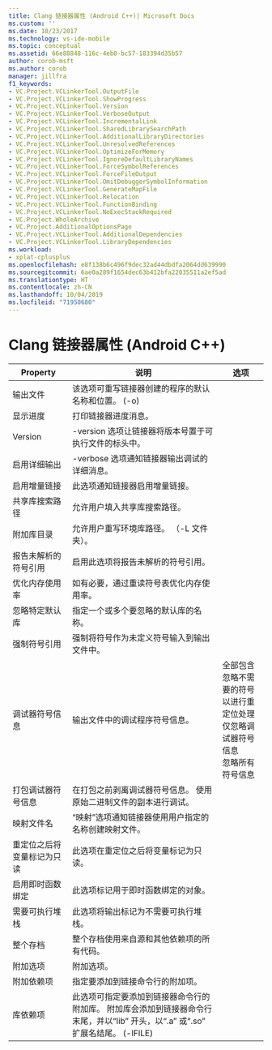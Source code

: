 ```yaml
---
title: Clang 链接器属性 (Android C++)| Microsoft Docs
ms.custom: ''
ms.date: 10/23/2017
ms.technology: vs-ide-mobile
ms.topic: conceptual
ms.assetid: 66e88848-116c-4eb0-bc57-183394d35b57
author: corob-msft
ms.author: corob
manager: jillfra
f1_keywords:
- VC.Project.VCLinkerTool.OutputFile
- VC.Project.VCLinkerTool.ShowProgress
- VC.Project.VCLinkerTool.Version
- VC.Project.VCLinkerTool.VerboseOutput
- VC.Project.VCLinkerTool.IncrementalLink
- VC.Project.VCLinkerTool.SharedLibrarySearchPath
- VC.Project.VCLinkerTool.AdditionalLibraryDirectories
- VC.Project.VCLinkerTool.UnresolvedReferences
- VC.Project.VCLinkerTool.OptimizeForMemory
- VC.Project.VCLinkerTool.IgnoreDefaultLibraryNames
- VC.Project.VCLinkerTool.ForceSymbolReferences
- VC.Project.VCLinkerTool.ForceFileOutput
- VC.Project.VCLinkerTool.OmitDebuggerSymbolInformation
- VC.Project.VCLinkerTool.GenerateMapFile
- VC.Project.VCLinkerTool.Relocation
- VC.Project.VCLinkerTool.FunctionBinding
- VC.Project.VCLinkerTool.NoExecStackRequired
- VC.Project.WholeArchive
- VC.Project.AdditionalOptionsPage
- VC.Project.VCLinkerTool.AdditionalDependencies
- VC.Project.VCLinkerTool.LibraryDependencies
ms.workload:
- xplat-cplusplus
ms.openlocfilehash: e8f138b6c496f9dec32ad44dbdfa2064dd639990
ms.sourcegitcommit: 6ae0a289f1654dec63b412bfa22035511a2ef5ad
ms.translationtype: HT
ms.contentlocale: zh-CN
ms.lasthandoff: 10/04/2019
ms.locfileid: "71950680"
---
```

# <a name="clang-linker-properties-android-c"></a>Clang 链接器属性 (Android C++)

Property | 说明 | 选项
--- | ---| ---
输出文件 | 该选项可重写链接器创建的程序的默认名称和位置。 (-o)
显示进度 | 打印链接器进度消息。
Version | -version 选项让链接器将版本号置于可执行文件的标头中。
启用详细输出 | -verbose 选项通知链接器输出调试的详细消息。
启用增量链接 | 此选项通知链接器启用增量链接。
共享库搜索路径 | 允许用户填入共享库搜索路径。
附加库目录 | 允许用户重写环境库路径。 （-L 文件夹）。
报告未解析的符号引用 | 启用此选项将报告未解析的符号引用。
优化内存使用率 | 如有必要，通过重读符号表优化内存使用率。
忽略特定默认库 | 指定一个或多个要忽略的默认库的名称。
强制符号引用 | 强制将符号作为未定义符号输入到输出文件中。
调试器符号信息 | 输出文件中的调试程序符号信息。 | 全部包含 <br>忽略不需要的符号以进行重定位处理 <br>仅忽略调试器符号信息 <br>忽略所有符号信息 <br>
打包调试器符号信息 | 在打包之前剥离调试器符号信息。  使用原始二进制文件的副本进行调试。
映射文件名 | “映射”选项通知链接器使用用户指定的名称创建映射文件。
重定位之后将变量标记为只读 | 此选项在重定位之后将变量标记为只读。
启用即时函数绑定 | 此选项标记用于即时函数绑定的对象。
需要可执行堆栈 | 此选项将输出标记为不需要可执行堆栈。
整个存档 | 整个存档使用来自源和其他依赖项的所有代码。
附加选项 | 附加选项。
附加依赖项 | 指定要添加到链接命令行的附加项。
库依赖项 | 此选项可指定要添加到链接器命令行的附加库。 附加库会添加到链接器命令行末尾，并以“lib”  开头，以“.a”  或“.so”  扩展名结尾。  (-lFILE)
